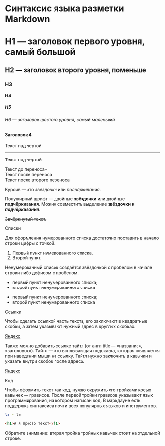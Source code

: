 # Синтаксис языка разметки Markdown

# H1 — заголовок первого уровня, самый большой
## H2 — заголовок второго уровня, поменьше
### H3
#### H4
##### H5
###### H6 — заголовок шестого уровня, самый маленький 

#### Заголовок 4

Текст над чертой

---

Текст под чертой


Текст до переноса⋅⋅  
Текст после переноса <br>
Текст после второго переноса

Курсив — это *звёздочки* или _подчёркивания_.

Полужирный шрифт — двойные **звёздочки** или двойные __подчёркивания__.
Можно совместить выделение **звёздочки и _подчёркивания_**.

~~Зачёркнутый текст.~~

Списки

Для оформления нумерованного списка достаточно поставить в начало строки цифры с точкой.

1. Первый пункт нумерованного списка.
2. Второй пункт. 

Ненумерованный список создаётся звёздочкой с пробелом в начале строки либо дефисом с пробелом.

* первый пункт ненумерованного списка;
* второй пункт ненумерованного списка

- первый пункт ненумерованного списка;
- второй пункт ненумерованного списка 


Ссылки

Чтобы сделать ссылкой часть текста, его заключают в квадратные скобки, а затем указывают нужный адрес в круглых скобках.

[Яндекс](https://www.yandex.ru) 

Также можно добавить ссылке тайтл (от англ title — «название», «заголовок»). Тайтл — это всплывающая подсказка, которая появляется при наведении мыши на ссылку. Тайтл нужно заключить в кавычки и указать внутри скобок после адреса.

[Яндекс](https://www.yandex.ru "Я Yandex!") 



Код

Чтобы оформить текст как код, нужно окружить его тройками косых кавычек — грависов. После первой тройки грависов указывают язык программирования, на котором написан код. В маркдауне есть поддержка синтаксиса почти всех популярных языков и инструментов.

```bash
ls - la
```

```html
<h1>А я просто текст</h1>
``` 

Обратите внимание: вторая тройка тройных кавычек стоит на отдельной строке.
